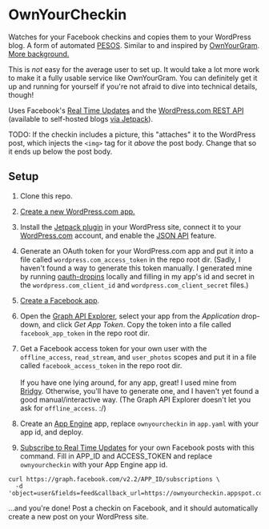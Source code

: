 # OwnYourCheckin

Watches for your Facebook checkins and copies them to your WordPress blog. A
form of automated [PESOS](http://indiewebcamp.com/PESOS). Similar to and
inspired by [OwnYourGram](http://ownyourgram.com/).
[More background.](https://snarfed.org/indie-checkin-flow#OwnYourCheckin)

This is _not_ easy for the average user to set up. It would take a lot more work
to make it a fully usable service like OwnYourGram. You can definitely get it up
and running for yourself if you're not afraid to dive into technical details,
though!

Uses Facebook's
[Real Time Updates](https://developers.facebook.com/docs/graph-api/real-time-updates/v2.2#receiveupdates)
and the [WordPress.com REST API](https://developer.wordpress.com/docs/api/)
(available to self-hosted blogs
[via Jetpack](http://jetpack.me/support/json-api/)).

TODO: If the checkin includes a picture, this "attaches" it to the WordPress
post, which injects the `<img>` tag for it _above_ the post body. Change that so
it ends up below the post body.


Setup
---

1. Clone this repo.

1. [Create a new WordPress.com app.](https://developer.wordpress.com/apps/new/)

1. Install the [Jetpack plugin](http://jetpack.me/) in your WordPress site,
connect it to your [WordPress.com](http://wordpress.com/) account, and enable
the [JSON API](http://jetpack.me/support/json-api/) feature.

1. Generate an OAuth token for your WordPress.com app and put it into a file
called `wordpress.com_access_token` in the repo root dir. (Sadly, I haven't found a way
to generate this token manually. I generated mine by running
[oauth-dropins](https://oauth-dropins.appspot.com/) locally and filling in my
app's id and secret in the `wordpress.com_client_id` and
`wordpress.com_client_secret` files.)

1. [Create a Facebook app](https://developers.facebook.com/quickstarts/?platform=web).

1. Open the
[Graph API Explorer](https://developers.facebook.com/tools/explorer/), select
your app from the _Application_ drop-down, and click _Get App Token_. Copy the
token into a file called `facebook_app_token` in the repo root dir.

1. Get a Facebook access token for your own user with the `offline_access`,
`read_stream`, and `user_photos` scopes and put it in a file called
`facebook_access_token` in the repo root dir.
<br /><br />
If you have one lying around, for any app, great! I used mine from
[Bridgy](https://www.brid.gy/). Otherwise, you'll have to generate one, and I
haven't yet found a good manual/interactive way. (The Graph API Explorer doesn't
let you ask for `offline_access`. :/)

1. Create an [App Engine](http://appengine.google.com/) app, replace
`ownyourcheckin` in `app.yaml` with your app id, and deploy.

1. [Subscribe to Real Time Updates](https://developers.facebook.com/docs/graph-api/reference/v2.2/app/subscriptions#publish)
for your own Facebook posts with this command. Fill in APP_ID and ACCESS_TOKEN and
replace `ownyourcheckin` with your App Engine app id.

```shell
curl https://graph.facebook.com/v2.2/APP_ID/subscriptions \
  -d 'object=user&fields=feed&callback_url=https://ownyourcheckin.appspot.com/user_feed_update&verify_token=fluffernutter&access_token=ACCESS_TOKEN'
```

...and you're done! Post a checkin on Facebook, and it should automatically
create a new post on your WordPress site.
